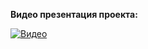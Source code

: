 <p align="center">
  <p><b>Видео презентация проекта: </b><br></p>  
  <a href="https://youtu.be/3OnWUNHOXxg">
    <img src="https://img.youtube.com/vi/3OnWUNHOXxg/0.jpg" alt="Видео">
  </a>
</p>
